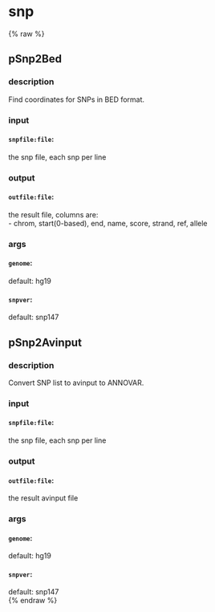 # snp
<!-- toc -->
{% raw %}

## pSnp2Bed

### description
Find coordinates for SNPs in BED format.

### input
#### `snpfile:file`:
the snp file, each snp per line  

### output
#### `outfile:file`:
the result file, columns are:  
	- chrom, start(0-based), end, name, score, strand, ref, allele

### args
#### `genome`:
default: hg19  
#### `snpver`:
default: snp147  

## pSnp2Avinput

### description
Convert SNP list to avinput to ANNOVAR.

### input
#### `snpfile:file`:
the snp file, each snp per line  

### output
#### `outfile:file`:
the result avinput file  

### args
#### `genome`:
default: hg19  
#### `snpver`:
default: snp147  
{% endraw %}
